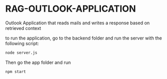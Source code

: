 # RAG-OUTLOOK-APPLICATION

Outlook Application that reads mails and writes a response based on retrieved context

to run the application, go to the backend folder and run the server with the following script:

````bash
node server.js
````

Then go the app folder and run
````bash
npm start
````